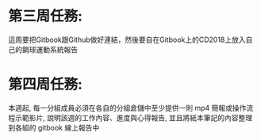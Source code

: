 # 第三周任務:

這周要把Gitbook跟Github做好連結，然後要自在Gitbook上的CD2018上放入自己的鋼球運動系統報告

# 第四周任務:

本週起, 每一分組成員必須在各自的分組倉儲中至少提供一則 mp4 簡報或操作流程示範影片, 說明該週的工作內容、進度與心得報告, 並且將紙本筆記的內容整理到各組的 gitbook 線上報告中
